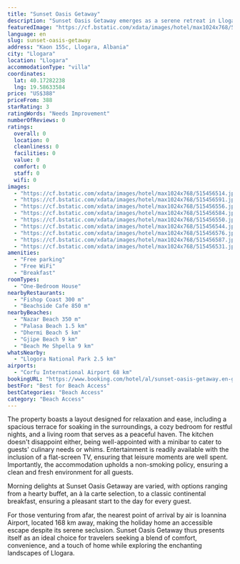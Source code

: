 ```yaml
---
title: "Sunset Oasis Getaway"
description: "Sunset Oasis Getaway emerges as a serene retreat in Llogara, perfectly positioned just a stone's throw away from the pristine shores of Nazar Beach and a brief drive from the tranquil Palasa Beach."
featuredImage: "https://cf.bstatic.com/xdata/images/hotel/max1024x768/515456514.jpg?k=93eb4a95d1c44c2a6605d9033b43da44c5c3b341c2673d6fa4e755528ba4310e&o=&hp=1"
language: en
slug: sunset-oasis-getaway
address: "Kaon 155c, Llogara, Albania"
city: "Llogara"
location: "Llogara"
accommodationType: "villa"
coordinates:
  lat: 40.17282238
  lng: 19.58633584
price: "US$388"
priceFrom: 388
starRating: 3
ratingWords: "Needs Improvement"
numberOfReviews: 0
ratings:
  overall: 0
  location: 0
  cleanliness: 0
  facilities: 0
  value: 0
  comfort: 0
  staff: 0
  wifi: 0
images:
  - "https://cf.bstatic.com/xdata/images/hotel/max1024x768/515456514.jpg?k=93eb4a95d1c44c2a6605d9033b43da44c5c3b341c2673d6fa4e755528ba4310e&o=&hp=1"
  - "https://cf.bstatic.com/xdata/images/hotel/max1024x768/515456591.jpg?k=cfbe4a97138b0b69ebb9e8ea8984a4c49a3a88c435054bd33d0b2a5d50209b85&o=&hp=1"
  - "https://cf.bstatic.com/xdata/images/hotel/max1024x768/515456556.jpg?k=c74ace580218a2f9f0be35af7406f5ed59f46531b61faf18cef4cd5b18a9a4b1&o=&hp=1"
  - "https://cf.bstatic.com/xdata/images/hotel/max1024x768/515456584.jpg?k=7ea6c51340a6241a6cee1169f8bb5a4c15391310a2172aadddd5f811c8475abb&o=&hp=1"
  - "https://cf.bstatic.com/xdata/images/hotel/max1024x768/515456550.jpg?k=27029c2f4b495199ef3e3fc142558d5476806f4f310a2af513ae3c28bd516fb1&o=&hp=1"
  - "https://cf.bstatic.com/xdata/images/hotel/max1024x768/515456544.jpg?k=a1a25146cc5cc710446b87e0eba8862a68dc13ac83672c5628846d439e81f182&o=&hp=1"
  - "https://cf.bstatic.com/xdata/images/hotel/max1024x768/515456576.jpg?k=a0fda20507b4ae14068ae96c6f34bd622bc2752a8cf0c5f2338d28d6acf706bf&o=&hp=1"
  - "https://cf.bstatic.com/xdata/images/hotel/max1024x768/515456587.jpg?k=b122008aa7b80b4c6c2d8fc143ebdfeae1911be307ebabfa0e79c3f5b6ab2c30&o=&hp=1"
  - "https://cf.bstatic.com/xdata/images/hotel/max1024x768/515456531.jpg?k=488f5e2259fc80fe731b51d4aa769813eed91a6a4c1cc0733fd8687765b26be2&o=&hp=1"
amenities:
  - "Free parking"
  - "Free WiFi"
  - "Breakfast"
roomTypes:
  - "One-Bedroom House"
nearbyRestaurants:
  - "Fishop Coast 300 m"
  - "Beachside Cafe 850 m"
nearbyBeaches:
  - "Nazar Beach 350 m"
  - "Palasa Beach 1.5 km"
  - "Dhermi Beach 5 km"
  - "Gjipe Beach 9 km"
  - "Beach Me Shpella 9 km"
whatsNearby:
  - "Llogora National Park 2.5 km"
airports:
  - "Corfu International Airport 68 km"
bookingURL: "https://www.booking.com/hotel/al/sunset-oasis-getaway.en-gb.html?aid=8035640"
bestFor: "Best for Beach Access"
bestCategories: "Beach Access"
category: "Beach Access"
---
```


The property boasts a layout designed for relaxation and ease, including a spacious terrace for soaking in the surroundings, a cozy bedroom for restful nights, and a living room that serves as a peaceful haven. The kitchen doesn't disappoint either, being well-appointed with a minibar to cater to guests' culinary needs or whims. Entertainment is readily available with the inclusion of a flat-screen TV, ensuring that leisure moments are well spent. Importantly, the accommodation upholds a non-smoking policy, ensuring a clean and fresh environment for all guests.

Morning delights at Sunset Oasis Getaway are varied, with options ranging from a hearty buffet, an à la carte selection, to a classic continental breakfast, ensuring a pleasant start to the day for every guest.

For those venturing from afar, the nearest point of arrival by air is Ioannina Airport, located 168 km away, making the holiday home an accessible escape despite its serene seclusion. Sunset Oasis Getaway thus presents itself as an ideal choice for travelers seeking a blend of comfort, convenience, and a touch of home while exploring the enchanting landscapes of Llogara.